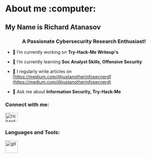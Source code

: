 <h1>About me :computer:</h1> 
<h2>My Name is Richard Atanasov</h2>
<h3 align="center">A Passionate Cybersecurity Research Enthusiast!</h3>

- 🔭 I’m currently working on **Try-Hack-Me Writeup's**

- 🌱 I’m currently learning **Soc Analyst Skills, Offensive Security**

- 📝 I regularly write articles on [https://medium.com/@justanotherinfosecnerd](https://medium.com/@justanotherinfosecnerd)

- 💬 Ask me about **Information Security, Try-Hack-Me**

<h3 align="left">Connect with me:</h3>
<p align="left">
<a href="https://linkedin.com/in/richardatanasov" target="blank"><img align="center" src="https://raw.githubusercontent.com/rahuldkjain/github-profile-readme-generator/master/src/images/icons/Social/linked-in-alt.svg" alt="richardatanasov" height="30" width="40" /></a>
</p>

<h3 align="left">Languages and Tools:</h3>
<p align="left"> <a href="https://git-scm.com/" target="_blank" rel="noreferrer"> <img src="https://www.vectorlogo.zone/logos/git-scm/git-scm-icon.svg" alt="git" width="40" height="40"/> </a> </p>
